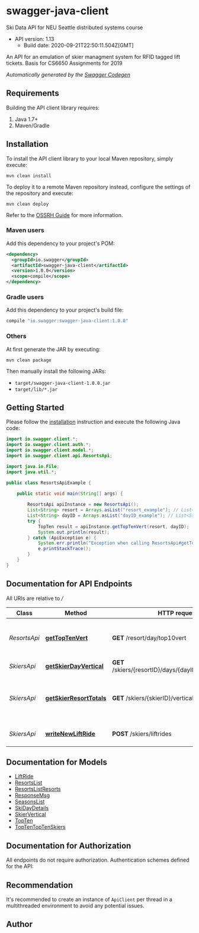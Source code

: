 # swagger-java-client

Ski Data API for NEU Seattle distributed systems course
- API version: 1.13
  - Build date: 2020-09-21T22:50:11.504Z[GMT]

An API for an emulation of skier managment system for RFID tagged lift tickets. Basis for CS6650 Assignments for 2019


*Automatically generated by the [Swagger Codegen](https://github.com/swagger-api/swagger-codegen)*


## Requirements

Building the API client library requires:
1. Java 1.7+
2. Maven/Gradle

## Installation

To install the API client library to your local Maven repository, simply execute:

```shell
mvn clean install
```

To deploy it to a remote Maven repository instead, configure the settings of the repository and execute:

```shell
mvn clean deploy
```

Refer to the [OSSRH Guide](http://central.sonatype.org/pages/ossrh-guide.html) for more information.

### Maven users

Add this dependency to your project's POM:

```xml
<dependency>
  <groupId>io.swagger</groupId>
  <artifactId>swagger-java-client</artifactId>
  <version>1.0.0</version>
  <scope>compile</scope>
</dependency>
```
 
### Gradle users

Add this dependency to your project's build file:

```groovy
compile "io.swagger:swagger-java-client:1.0.0"
```

### Others

At first generate the JAR by executing:

```shell
mvn clean package
```

Then manually install the following JARs:

* `target/swagger-java-client-1.0.0.jar`
* `target/lib/*.jar`

## Getting Started

Please follow the [installation](#installation) instruction and execute the following Java code:

```java
import io.swagger.client.*;
import io.swagger.client.auth.*;
import io.swagger.client.model.*;
import io.swagger.client.api.ResortsApi;

import java.io.File;
import java.util.*;

public class ResortsApiExample {

    public static void main(String[] args) {
        
        ResortsApi apiInstance = new ResortsApi();
        List<String> resort = Arrays.asList("resort_example"); // List<String> | resort to query by
        List<String> dayID = Arrays.asList("dayID_example"); // List<String> | day number in the season
        try {
            TopTen result = apiInstance.getTopTenVert(resort, dayID);
            System.out.println(result);
        } catch (ApiException e) {
            System.err.println("Exception when calling ResortsApi#getTopTenVert");
            e.printStackTrace();
        }
    }
}
```

## Documentation for API Endpoints

All URIs are relative to */*

Class | Method | HTTP request | Description
------------ | ------------- | ------------- | -------------
*ResortsApi* | [**getTopTenVert**](docs/ResortsApi.md#getTopTenVert) | **GET** /resort/day/top10vert | get the top 10 skier vertical totals for this day
*SkiersApi* | [**getSkierDayVertical**](docs/SkiersApi.md#getSkierDayVertical) | **GET** /skiers/{resortID}/days/{dayID}/skiers/{skierID} | 
*SkiersApi* | [**getSkierResortTotals**](docs/SkiersApi.md#getSkierResortTotals) | **GET** /skiers/{skierID}/vertical | get the total vertical for the skier for the specified resort
*SkiersApi* | [**writeNewLiftRide**](docs/SkiersApi.md#writeNewLiftRide) | **POST** /skiers/liftrides | write a new lift ride for the skier

## Documentation for Models

 - [LiftRide](docs/LiftRide.md)
 - [ResortsList](docs/ResortsList.md)
 - [ResortsListResorts](docs/ResortsListResorts.md)
 - [ResponseMsg](docs/ResponseMsg.md)
 - [SeasonsList](docs/SeasonsList.md)
 - [SkiDayDetails](docs/SkiDayDetails.md)
 - [SkierVertical](docs/SkierVertical.md)
 - [TopTen](docs/TopTen.md)
 - [TopTenTopTenSkiers](docs/TopTenTopTenSkiers.md)

## Documentation for Authorization

All endpoints do not require authorization.
Authentication schemes defined for the API:

## Recommendation

It's recommended to create an instance of `ApiClient` per thread in a multithreaded environment to avoid any potential issues.

## Author


